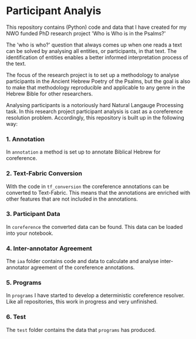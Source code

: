 # Participant Analyis 

This repository contains (Python) code and data that I have created for my NWO funded PhD research project 'Who is Who is in the Psalms?'

The 'who is who?' question that always comes up when one reads a text can be solved by analysing all entities, or participants, in that text. The identification of entities enables a better informed interpretation process of the text.  

The focus of the research project is to set up a methodology to analyse participants in the Ancient Hebrew Poetry of the Psalms, but the goal is also to make that methodology reproducible and applicable to any genre in the Hebrew Bible for other researchers. 

Analysing participants is a notoriously hard Natural Langauge Processing task. In this research project participant analysis is cast as a coreference resolution problem. Accordingly, this repository is built up in the following way:

### 1. Annotation 
In `annotation` a method is set up to annotate Biblical Hebrew for coreference. 

### 2. Text-Fabric Conversion
With the code in `tf_conversion` the coreference annotations can be converted to Text-Fabric. This means that the annotations are enriched with other features that are not included in the annotations. 

### 3. Participant Data
In `coreference` the converted data can be found. This data can be loaded into your notebook. 

### 4. Inter-annotator Agreement
The `iaa` folder contains code and data to calculate and analyse inter-annotator agreement of the coreference annotations. 

### 5. Programs 
In `programs` I have started to develop a deterministic coreference resolver. Like all repositories, this work in progress and very unfinished. 

### 6. Test
The `test` folder contains the data that `programs` has produced.  

